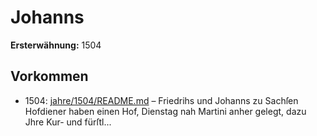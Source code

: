 # Johanns

**Ersterwähnung:** 1504

## Vorkommen
- 1504: [jahre/1504/README.md](../jahre/1504/README.md) – Friedrihs und Johanns zu Sachſen Hofdiener
haben einen Hof, Dienstag nah Martini anher gelegt,
dazu Jhre Kur- und fürſtl...
